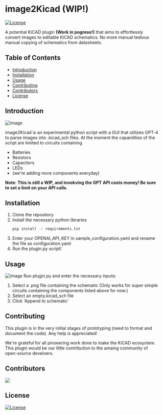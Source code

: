 # image2Kicad (WIP!)

[![License](https://img.shields.io/badge/license-GNU%20GPL-blue.svg)](https://github.com/monacrylic/image2KiCAD/blob/main/LICENSE)

A potential KiCAD plugin <b>(Work in pogress!)</b> that aims to effortlessly convert images to editable KiCAD schematics. No more manual tedious manual copying of schematics from datasheets.

## Table of Contents

- [Introduction](#introduction)
- [Installation](#installation)
- [Usage](#usage)
- [Contributing](#contributing)
- [Contributors](#contributors)
- [License](#license)

## Introduction
![image](https://github.com/Monacrylic/image2KiCAD/assets/44057927/c160252f-aca2-48fd-b79f-009555edab22)

image2Kicad is an experimental python script with a GUI that utilizes GPT-4 to parse images into .kicad_sch files. 
At the moment the capanilities of the script are limited to circuits containing
- Batteries
- Resistors
- Capacitors
- LEDs
- (we're adding more components everyday)

<b> Note: This is still a WIP, and invokving the GPT API costs money! Be sure to set a limit on your API calls.</b>

## Installation

1. Clone the repository
2. Install the necessary python libraries
    ```bash
    pip install -r requirements.txt
    ```
3. Enter your OPENAI_API_KEY in sample_configuration.yaml and rename the file as configuration.yaml
4. Run the plugin.py script!

## Usage
![image](https://github.com/Monacrylic/image2KiCAD/assets/44057927/d439c594-fb4a-40e4-9919-bb4b01e05cad)
Run plugin.py and enter the necessary inputs:
1. Select a .png file containing the schematic (Only works for super simple circuits containing the components listed above for now.)
2. Select an empty.kicad_sch file
3. Click 'Append to schematic'

## Contributing
This plugin is in the very initial stages of prototyping (need to format and document the code). Any help is appreciated!

We're grateful for all pinoeering work done to make the KiCAD ecosystem. This plugin would be our little contribution to the amaing community of open-source develoers.


## Contributors
<a href="https://github.com/monacrylic/image2Kicad/graphs/contributors">
  <img src="https://contrib.rocks/image?repo=monacrylic/image2Kicad" />
</a>

## License
[![License](https://img.shields.io/badge/license-GNU%20GPL-blue.svg)](https://github.com/monacrylic/image2KiCAD/blob/main/LICENSE)

